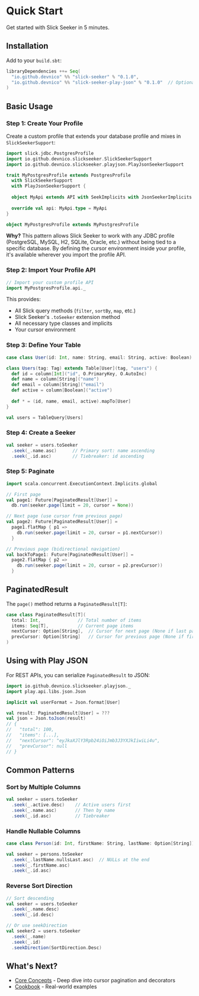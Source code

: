 # Quick Start

Get started with Slick Seeker in 5 minutes.

## Installation

Add to your `build.sbt`:

```scala
libraryDependencies ++= Seq(
  "io.github.devnico" %% "slick-seeker" % "0.1.0",
  "io.github.devnico" %% "slick-seeker-play-json" % "0.1.0"  // Optional
)
```

## Basic Usage

### Step 1: Create Your Profile

Create a custom profile that extends your database profile and mixes in `SlickSeekerSupport`:

```scala
import slick.jdbc.PostgresProfile
import io.github.devnico.slickseeker.SlickSeekerSupport
import io.github.devnico.slickseeker.playjson.PlayJsonSeekerSupport

trait MyPostgresProfile extends PostgresProfile 
  with SlickSeekerSupport 
  with PlayJsonSeekerSupport {
  
  object MyApi extends API with SeekImplicits with JsonSeekerImplicits
  
  override val api: MyApi.type = MyApi
}

object MyPostgresProfile extends MyPostgresProfile
```

**Why?** This pattern allows Slick Seeker to work with any JDBC profile (PostgreSQL, MySQL, H2, SQLite, Oracle, etc.) without being tied to a specific database. By defining the cursor environment inside your profile, it's available wherever you import the profile API.

### Step 2: Import Your Profile API

```scala
// Import your custom profile API
import MyPostgresProfile.api._
```

This provides:
- All Slick query methods (`filter`, `sortBy`, `map`, etc.)
- Slick Seeker's `.toSeeker` extension method
- All necessary type classes and implicits
- Your cursor environment

### Step 3: Define Your Table

```scala
case class User(id: Int, name: String, email: String, active: Boolean)

class Users(tag: Tag) extends Table[User](tag, "users") {
  def id = column[Int]("id", O.PrimaryKey, O.AutoInc)
  def name = column[String]("name")
  def email = column[String]("email")
  def active = column[Boolean]("active")
  
  def * = (id, name, email, active).mapTo[User]
}

val users = TableQuery[Users]
```

### Step 4: Create a Seeker

```scala
val seeker = users.toSeeker
  .seek(_.name.asc)      // Primary sort: name ascending
  .seek(_.id.asc)        // Tiebreaker: id ascending
```

### Step 5: Paginate

```scala
import scala.concurrent.ExecutionContext.Implicits.global

// First page
val page1: Future[PaginatedResult[User]] = 
  db.run(seeker.page(limit = 20, cursor = None))

// Next page (use cursor from previous page)
val page2: Future[PaginatedResult[User]] = 
  page1.flatMap { p1 =>
    db.run(seeker.page(limit = 20, cursor = p1.nextCursor))
  }

// Previous page (bidirectional navigation)
val backToPage1: Future[PaginatedResult[User]] =
  page2.flatMap { p2 =>
    db.run(seeker.page(limit = 20, cursor = p2.prevCursor))
  }
```

## PaginatedResult

The `page()` method returns a `PaginatedResult[T]`:

```scala
case class PaginatedResult[T](
  total: Int,              // Total number of items
  items: Seq[T],           // Current page items
  nextCursor: Option[String],  // Cursor for next page (None if last page)
  prevCursor: Option[String]   // Cursor for previous page (None if first page)
)
```

## Using with Play JSON

For REST APIs, you can serialize `PaginatedResult` to JSON:

```scala
import io.github.devnico.slickseeker.playjson._
import play.api.libs.json.Json

implicit val userFormat = Json.format[User]

val result: PaginatedResult[User] = ???
val json = Json.toJson(result)
// {
//   "total": 100,
//   "items": [...],
//   "nextCursor": "eyJkaXJlY3Rpb24iOiJmb3J3YXJkIiwiLi4u",
//   "prevCursor": null
// }
```

## Common Patterns

### Sort by Multiple Columns

```scala
val seeker = users.toSeeker
  .seek(_.active.desc)    // Active users first
  .seek(_.name.asc)       // Then by name
  .seek(_.id.asc)         // Tiebreaker
```

### Handle Nullable Columns

```scala
case class Person(id: Int, firstName: String, lastName: Option[String])

val seeker = persons.toSeeker
  .seek(_.lastName.nullsLast.asc)  // NULLs at the end
  .seek(_.firstName.asc)
  .seek(_.id.asc)
```

### Reverse Sort Direction

```scala
// Sort descending
val seeker = users.toSeeker
  .seek(_.name.desc)
  .seek(_.id.desc)

// Or use seekDirection
val seeker2 = users.toSeeker
  .seek(_.name)
  .seek(_.id)
  .seekDirection(SortDirection.Desc)
```

## What's Next?

- [Core Concepts](concepts.md) - Deep dive into cursor pagination and decorators
- [Cookbook](cookbook.md) - Real-world examples
